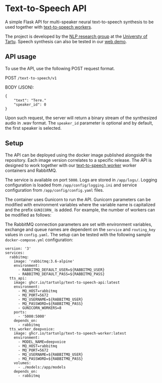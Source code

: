 # Text-to-Speech API

A simple Flask API for multi-speaker neural text-to-speech synthesis to be used together with
[text-to-speech workers](https://github.com/TartuNLP/text-to-speech).

The project is developed by the [NLP research group](https://tartunlp.ai) at the [Universty of Tartu](https://ut.ee).
Speech synthesis can also be tested in our [web demo](https://www.neurokone.ee/).

## API usage

To use the API, use the following POST request format.

POST `/text-to-speech/v1`

BODY (JSON):

```
{
    "text": "Tere."
    "speaker_id": 0
}
```

Upon such request, the server will return a binary stream of the synthesized audio in .wav format. The `speaker_id`
parameter is optional and by default, the first speaker is selected.

## Setup

The API can be deployed using the docker image published alongside the repository. Each image version correlates to 
a specific release. The API is designed to work together with our 
[text-to-speech worker](https://github.com/TartuNLP/text-to-speech) worker containers and RabbitMQ.

The service is available on port `5000`. Logs are stored in `/app/logs/`. Logging configuration is loaded from 
`/app/config/logging.ini` and service configuration from `/app/config/config.yaml` files.

The container uses Gunicorn to run the API. Gunicorn parameters can be modified with environment variables where
the variable name is capitalized and the prefix `GUNICORN_` is added. For example, the number of workers can be modified
as follows:

The RabbitMQ connection parameters are set with environment variables, exchange and queue names are dependent on the 
`service` and `routing_key` values in `config.yaml`. The setup can be tested with the following sample
`docker-compose.yml` configuration:

```
version: '3'
services:
  rabbitmq:
    image: 'rabbitmq:3.6-alpine'
    environment:
      - RABBITMQ_DEFAULT_USER=${RABBITMQ_USER}
      - RABBITMQ_DEFAULT_PASS=${RABBITMQ_PASS}
  tts_api:
    image: ghcr.io/tartunlp/text-to-speech-api:latest
    environment:
      - MQ_HOST=rabbitmq
      - MQ_PORT=5672
      - MQ_USERNAME=${RABBITMQ_USER}
      - MQ_PASSWORD=${RABBITMQ_PASS}
      - GUNICORN_WORKERS=8
    ports:
      - '5000:5000'
    depends_on:
      - rabbitmq
  tts_worker_deepvoice:
    image: ghcr.io/tartunlp/text-to-speech-worker:latest
    environment:
      - MODEL_NAME=deepvoice
      - MQ_HOST=rabbitmq
      - MQ_PORT=5672
      - MQ_USERNAME=${RABBITMQ_USER}
      - MQ_PASSWORD=${RABBITMQ_PASS}
    volumes:
      - ./models:/app/models
    depends_on:
      - rabbitmq
```